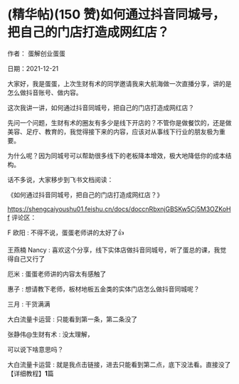 
# (精华帖)(150 赞)如何通过抖音同城号，把自己的门店打造成网红店？

作者：  蛋解创业蛋蛋

日期：2021-12-21

大家好，我是蛋蛋，上次生财有术的同学邀请我来大航海做一次直播分享，讲的是怎么做抖音账号、做内容。

这次我讲一讲，如何通过抖音同城号，把自己的门店打造成网红店？

先问一个问题，生财有术的圈友有多少是线下开店的？不管你是做餐饮的，还是做美容、足疗、教育的，我觉得接下来的内容，应该对从事线下行业的朋友极为重要。

为什么呢？因为同城号可以帮助很多线下的老板降本增效，极大地降低你的成本结构。

话不多说，大家移步到飞书文档阅读：

《如何通过抖音同城号，把自己的门店打造成网红店？》

https://shengcaiyoushu01.feishu.cn/docs/doccnRbxnjGBSKw5Cj5M3OZKoHf 评论区：

F 欧阳 : 不得不说，蛋蛋老师讲的太好了👍

王燕楠 Nancy : 喜欢这个分享，线下实体店做抖音同城号，听了蛋总的课，我觉得自己又行了

厄米 : 蛋蛋老师讲的内容太有感触了

惠子 : 想请教下老师，板材地板五金类的实体门店怎么做抖音同城呢？

三月 : 干货满满

大白流量卡运营 : 只能看到第一条，第二条没了

张静伟@生财有术 : 没太理解，



可以说下啥意思吗？

大白流量卡运营 : 就是我点击链接，进去只能看到第二点，底下没法看。直接没了【详细教程】**1**篇
